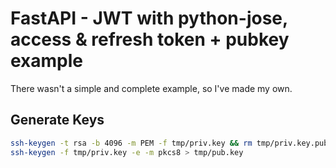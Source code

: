 # FastAPI - JWT with python-jose, access & refresh token + pubkey example

There wasn't a simple and complete example, so I've made my own.

## Generate Keys

```bash
ssh-keygen -t rsa -b 4096 -m PEM -f tmp/priv.key && rm tmp/priv.key.pub
ssh-keygen -f tmp/priv.key -e -m pkcs8 > tmp/pub.key
```
